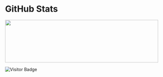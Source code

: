 
# GitHub Stats

<img height="140px" width="500px" src="https://github-readme-stats.vercel.app/api?username=tanmaysingh3856&hide_title=true&hide_border=true&show_icons=true&include_all_commits=true&count_private=true&line_height=21&theme=tokyonight"/>

![Visitor Badge](https://visitor-badge.laobi.icu/badge?page_id=tanmaysingh3856.tanmaysingh3856)<img align="left"/>